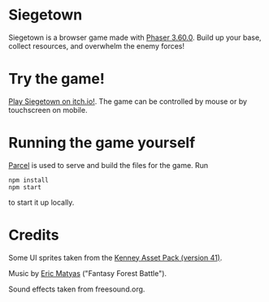 # Siegetown

Siegetown is a browser game made with [Phaser 3.60.0](https://phaser.io/). Build up your base, collect resources, and overwhelm the enemy forces!

# Try the game!
[Play Siegetown on itch.io!](https://robocrow.itch.io/siegetown). The game can be controlled by mouse or by touchscreen on mobile.

# Running the game yourself
[Parcel](https://parceljs.org/getting_started.html) is used to serve and build the files for the game. Run
```
npm install
npm start
```
to start it up locally.

# Credits
Some UI sprites taken from the [Kenney Asset Pack (version 41)](https://www.kenney.nl).

Music by [Eric Matyas](https://www.soundimage.org) ("Fantasy Forest Battle").

Sound effects taken from freesound.org.
